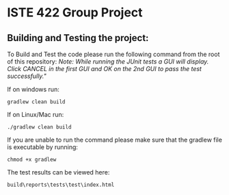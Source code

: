 # ISTE 422 Group Project

## Building and Testing the project:

To Build and Test the code please run the following command from the root of this repository:
*Note: While running the JUnit tests a GUI will display. Click CANCEL in the first GUI and OK on the 2nd GUI to pass the test successfully."*

If on windows run:
```
gradlew clean build
```

If on Linux/Mac run:
```
./gradlew clean build
```

If you are unable to run the command please make sure that the gradlew file is executable by running:
```
chmod +x gradlew
```

The test results can be viewed here:
```
build\reports\tests\test\index.html
```